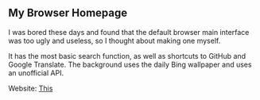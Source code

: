## My Browser Homepage
I was bored these days and found that the default browser main interface was too ugly and useless, so I thought about making one myself.

It has the most basic search function, as well as shortcuts to GitHub and Google Translate. The background uses the daily Bing wallpaper and uses an unofficial API.

Website: [This](https://jyz2012.github.io/mybrowserhome "This")
